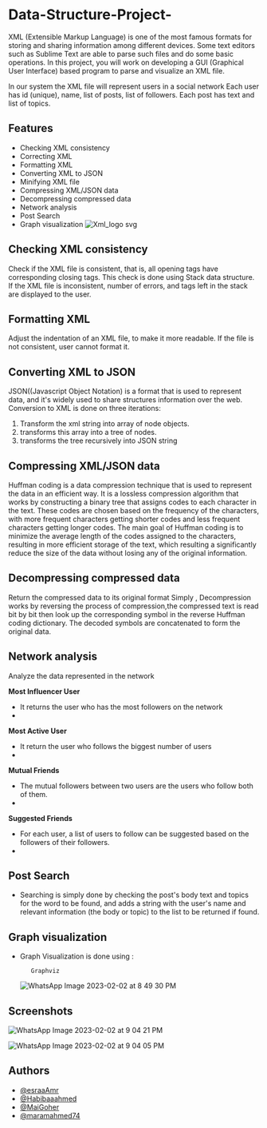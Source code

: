 # Data-Structure-Project-
XML (Extensible Markup Language) is one of the most famous formats for storing and sharing information among different devices.
Some text editors such as Sublime Text are able to parse such files and do some basic operations.
In this project, you will work on developing a GUI (Graphical User Interface) based program to parse and visualize an XML file.

In our system the XML file will represent users in a social network
Each user has id (unique), name, list of posts, list of followers.
Each post has text and list of topics.
## Features

- Checking XML consistency
- Correcting XML
- Formatting XML
- Converting XML to JSON
- Minifying XML file
- Compressing XML/JSON data
- Decompressing compressed data
- Network analysis
- Post Search
- Graph visualization
![Xml_logo svg](https://user-images.githubusercontent.com/39887130/216409010-1073bed3-4518-4085-b1a9-981f571b44a4.png)
## Checking XML consistency

Check if the XML file is consistent, that is, all opening tags have corresponding closing tags.
This check is done using Stack data structure.
If the XML file is inconsistent, number of errors, and tags left in the stack are displayed to the user.
## Formatting XML

Adjust the indentation of an XML file, to make it more readable.
If the file is not consistent, user cannot format it.
## Converting XML to JSON

JSON((Javascript Object Notation) is a format that is used to represent data, and it's widely used to share structures information over the web.
Conversion to XML is done on three iterations:
1. Transform the xml string into array of node objects.
2. transforms this array into a tree of nodes.
3. transforms the tree recursively into JSON string
## Compressing XML/JSON data

Huffman coding is a data compression technique that is used to represent the data in an efficient way. It is a lossless compression algorithm that works by constructing a binary tree that assigns codes to each character in the text. These codes are chosen based on the frequency of the characters, with more frequent characters getting shorter codes and less frequent characters getting longer codes. The main goal of Huffman coding is to minimize the average length of the codes assigned to the characters, resulting in more efficient storage of the text, which resulting a significantly reduce the size of the data without losing any of the original information.
## Decompressing compressed data

Return the compressed data to its original format
Simply , Decompression works by reversing the process of compression,the compressed text is read bit by bit then look up the corresponding symbol in the reverse Huffman coding dictionary. The decoded symbols are concatenated to form the original data.
## Network analysis

Analyze the data represented in the network

**Most Influencer User**

- It returns the user who has the most followers on the network
- 
**Most Active User**

- It return the user who follows the biggest number of users
- 
**Mutual Friends**

- The mutual followers between two users are the users who follow both of them.
- 
**Suggested Friends**

- For each user, a list of users to follow can be suggested based on the followers of their followers.
- 
## Post Search

- Searching is simply done by checking the post's body text and topics for the word to be found, and adds a string with the user's name and relevant information (the body or topic) to the list to be returned if found.
## Graph visualization

- Graph Visualization is done using : 
         
         Graphviz

     ![WhatsApp Image 2023-02-02 at 8 49 30 PM](https://user-images.githubusercontent.com/39887130/216422129-912d17b0-0cb5-4af8-a153-c5309a47219e.jpeg)
## Screenshots

![WhatsApp Image 2023-02-02 at 9 04 21 PM](https://user-images.githubusercontent.com/39887130/216425982-708a634f-0ad9-4b32-b235-a77ddfafdb48.jpeg)

![WhatsApp Image 2023-02-02 at 9 04 05 PM](https://user-images.githubusercontent.com/39887130/216426409-605e12bd-e495-4b56-8ab2-8eef120ed379.jpeg)
## Authors

- [@esraaAmr](https://github.com/esraaAmr)
- [@Habibaaahmed](https://github.com/Habibaaahmed)
- [@MaiGoher](https://github.com/MaiGoher)
- [@maramahmed74](https://github.com/maramahmed74)
